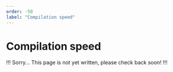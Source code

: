 ```yaml
---
order: -50
label: "Compilation speed"
---
```

# Compilation speed

!!! Sorry...
This page is not yet written, please check back soon!
!!!
